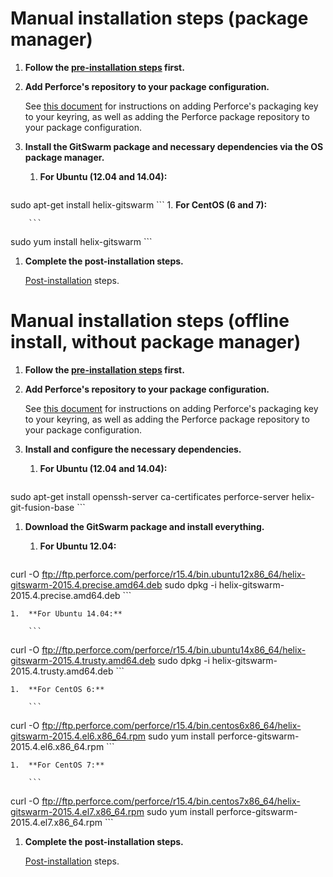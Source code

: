 # Manual installation steps (package manager)

1.  **Follow the [pre-installation steps](README.md) first.**

1.  **Add Perforce's repository to your package configuration.**

    See [this document](https://www.perforce.com/perforce-packages) for
    instructions on adding Perforce's packaging key to your keyring, as well
    as adding the Perforce package repository to your package configuration.

1.  **Install the GitSwarm package and necessary dependencies via the OS
    package manager.**
    1.  **For Ubuntu (12.04 and 14.04):**

        ```
sudo apt-get install helix-gitswarm
        ```
    1.  **For CentOS (6 and 7):**

        ```
sudo yum install helix-gitswarm
        ```

1.  **Complete the post-installation steps.**

    [Post-installation](README.md#post-installation) steps.

# Manual installation steps (offline install, without package manager)

1.  **Follow the [pre-installation steps](README.md) first.**

1.  **Add Perforce's repository to your package configuration.**

    See [this document](https://www.perforce.com/perforce-packages) for
    instructions on adding Perforce's packaging key to your keyring, as well
    as adding the Perforce package repository to your package configuration.

1.  **Install and configure the necessary dependencies.**

    1.  **For Ubuntu (12.04 and 14.04):**

        ```
sudo apt-get install openssh-server ca-certificates perforce-server helix-git-fusion-base
        ```

1.  **Download the GitSwarm package and install everything.**

    1.  **For Ubuntu 12.04:**

        ```
curl -O ftp://ftp.perforce.com/perforce/r15.4/bin.ubuntu12x86_64/helix-gitswarm-2015.4.precise.amd64.deb
sudo dpkg -i helix-gitswarm-2015.4.precise.amd64.deb
        ```

    1.  **For Ubuntu 14.04:**

        ```
curl -O ftp://ftp.perforce.com/perforce/r15.4/bin.ubuntu14x86_64/helix-gitswarm-2015.4.trusty.amd64.deb
sudo dpkg -i helix-gitswarm-2015.4.trusty.amd64.deb
        ```

    1.  **For CentOS 6:**

        ```
curl -O ftp://ftp.perforce.com/perforce/r15.4/bin.centos6x86_64/helix-gitswarm-2015.4.el6.x86_64.rpm
sudo yum install perforce-gitswarm-2015.4.el6.x86_64.rpm
        ```

    1.  **For CentOS 7:**

        ```
curl -O ftp://ftp.perforce.com/perforce/r15.4/bin.centos7x86_64/helix-gitswarm-2015.4.el7.x86_64.rpm
sudo yum install perforce-gitswarm-2015.4.el7.x86_64.rpm
        ```

1.  **Complete the post-installation steps.**

    [Post-installation](README.md#post-installation) steps.
